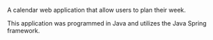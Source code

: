 A calendar web application that allow users to plan their week.

This application was programmed in Java and utilizes the Java Spring framework.
